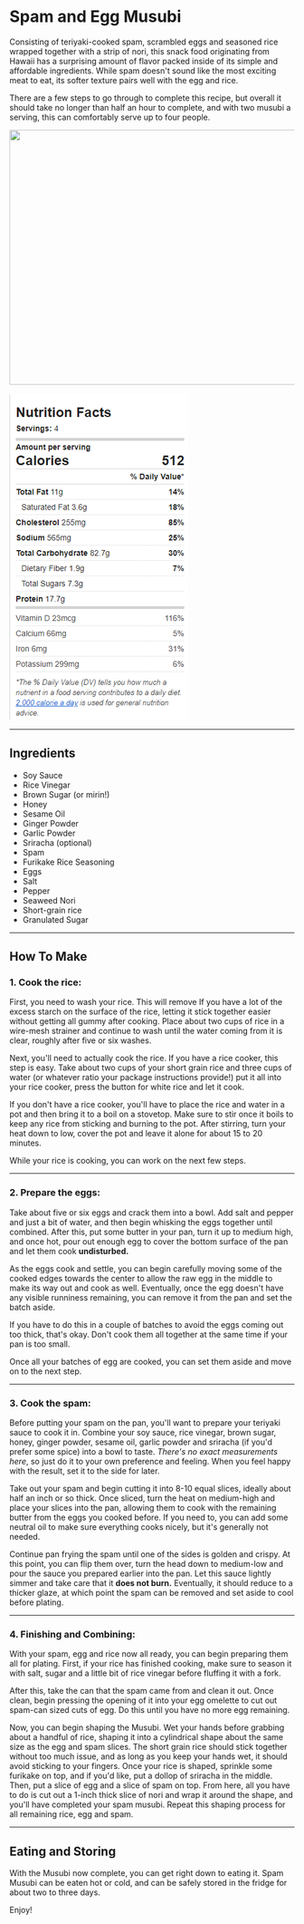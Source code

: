 <!-- Headings -->
# Spam and Egg Musubi

Consisting of teriyaki-cooked spam, scrambled eggs and seasoned rice wrapped together with a strip of nori, this snack food originating from Hawaii has a surprising amount of flavor packed inside of its simple and affordable ingredients. While spam doesn't sound like the most exciting meat to eat, its softer texture pairs well with the egg and rice. 

There are a few steps to go through to complete this recipe, but overall it should take no longer than half an hour to complete, and with two musubi a serving, this can comfortably serve up to four people.

<img src="https://www.siftandsimmer.com/wp-content/uploads/2022/04/spam-musubi-featured.jpg" alt="" width=650 height=450>

![Nutritional Facts](nutrition.PNG)

---

## Ingredients
* Soy Sauce
* Rice Vinegar
* Brown Sugar (or mirin!)
* Honey
* Sesame Oil
* Ginger Powder
* Garlic Powder
* Sriracha (optional)
* Spam 
* Furikake Rice Seasoning
* Eggs
* Salt
* Pepper
* Seaweed Nori
* Short-grain rice
* Granulated Sugar
---
## How To Make

### 1. **Cook the rice**:
First, you need to wash your rice. This will remove If you have a lot of the excess starch on the surface of the rice, letting it stick together easier without getting all gummy after cooking. Place about two cups of rice in a wire-mesh strainer and continue to wash until the water coming from it is clear, roughly after five or six washes.

Next, you'll need to actually cook the rice. If you have a rice cooker, this step is easy. Take about two cups of your short grain rice and three cups of water (or whatever ratio your package instructions provide!) put it all into your rice cooker, press the button for white rice and let it cook.

If you don't have a rice cooker, you'll have to place the rice and water in a pot and then bring it to a boil on a stovetop. Make sure to stir once it boils to keep any rice from sticking and burning to the pot. After stirring, turn your heat down to low, cover the pot and leave it alone for about 15 to 20 minutes.

While your rice is cooking, you can work on the next few steps.

---

### 2. **Prepare the eggs:**
Take about five or six eggs and crack them into a bowl. Add salt and pepper and just a bit of water, and then begin whisking the eggs together until combined. After this, put some butter in your pan, turn it up to medium high, and once hot, pour out enough egg to cover the bottom surface of the pan and let them cook **undisturbed.**

As the eggs cook and settle, you can begin carefully moving some of the cooked edges towards the center to allow the raw egg in the middle to make its way out and cook as well. Eventually, once the egg doesn't have any visible runniness remaining, you can remove it from the pan and set the batch aside. 

If you have to do this in a couple of batches to avoid the eggs coming out too thick, that's okay. Don't cook them all together at the same time if your pan is too small.

Once all your batches of egg are cooked, you can set them aside and move on to the next step.

---

### 3. **Cook the spam**:
Before putting your spam on the pan, you'll want to prepare your teriyaki sauce to cook it in. Combine your soy sauce, rice vinegar, brown sugar, honey, ginger powder, sesame oil, garlic powder and sriracha (if you'd prefer some spice) into a bowl to taste. *There's no exact measurements here*, so just do it to your own preference and feeling. When you feel happy with the result, set it to the side for later.

Take out your spam and begin cutting it into 8-10 equal slices, ideally about half an inch or so thick. Once sliced, turn the heat on medium-high and place your slices into the pan, allowing them to cook with the remaining butter from the eggs you cooked before. If you need to, you can add some neutral oil to make sure everything cooks nicely, but it's generally not needed.

Continue pan frying the spam until one of the sides is golden and crispy. At this point, you can flip them over, turn the head down to medium-low and pour the sauce you prepared earlier into the pan. Let this sauce lightly simmer and take care that it **does not burn.** Eventually, it should reduce to a thicker glaze, at which point the spam can be removed and set aside to cool before plating.

---

### 4. **Finishing and Combining**:
With your spam, egg and rice now all ready, you can begin preparing them all for plating. First, if your rice has finished cooking, make sure to season it with salt, sugar and a little bit of rice vinegar before fluffing it with a fork.

After this, take the can that the spam came from and clean it out. Once clean, begin pressing the opening of it into your egg omelette to cut out spam-can sized cuts of egg. Do this until you have no more egg remaining.

Now, you can begin shaping the Musubi. Wet your hands before grabbing about a handful of rice, shaping it into a cylindrical shape about the same size as the egg and spam slices. The short grain rice should stick together without too much issue, and as long as you keep your hands wet, it should avoid sticking to your fingers. Once your rice is shaped, sprinkle some furikake on top, and if you'd like, put a dollop of sriracha in the middle. Then, put a slice of egg and a slice of spam on top. From here, all you have to do is cut out a 1-inch thick slice of nori and wrap it around the shape, and you'll have completed your spam musubi. Repeat this shaping process for all remaining rice, egg and spam.

---
## Eating and Storing
With the Musubi now complete, you can get right down to eating it. Spam Musubi can be eaten hot or cold, and can be safely stored in the fridge for about two to three days. 

Enjoy!